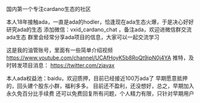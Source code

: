 国内第一个专注cardano生态的社区

本人18年接触ada，一直是ada的hodler，恰逢现在ada生态火爆，于是决心好好研究ada的生态
添加微信：vxid_cardano_chat ，备注ada，欢迎进微信群交流ada生态
群里会经常分享ada项目的信息，大家可以一起交流学习

这是我的油管账号，里面有一些简单介绍视频
https://www.youtube.com/channel/UCAfHoyK5b8RoQt9ipN0j4YA
推特，及时转发项目消息：
https://twitter.com/zjavax

本人ada权益池：baidu，欢迎质押，目前已经接近100万ada了
早期愿意抵押的，回头建个股东小群，福利多多。
目前还不盈利，还没想好，总之，早期加入永久免百分比手续费
还可以免费回复所有问题，个人精力有限，只针对早期用户
